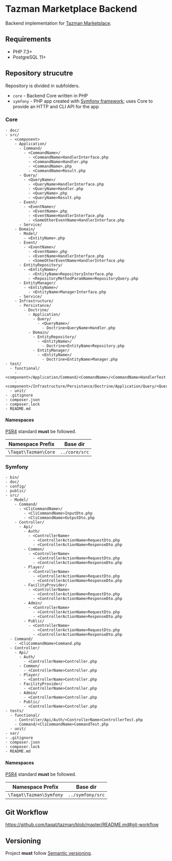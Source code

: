 # Tazman Marketplace Backend

Backend implementation for [Tazman Marketplace](https://github.com/taqat/tazman).


## Requirements

* PHP 7.3+
* PostgreSQL 11+


## Repository strucutre

Repository is divided in subfolders.

 * `core` - Backend Core written in PHP
 * `symfony` - PHP app created with [Symfony framework](https://symfony.com/); uses Core to provide an HTTP and CLI API for the app

### Core 
```
- doc/
- src/
  - <component>
    - Application/
      - Command/
        - <CommandName>/
          - <CommandName>HandlerInterface.php
          - <CommandName>Handler.php
          - <CommandName>.php
          - <CommandName>Result.php
      - Query/
        - <QueryName>/
          - <QueryName>HandlerInterface.php
          - <QueryName>Handler.php
          - <QueryName>.php
          - <QueryName>Result.php
      - Event/
        - <EventName>/
          - <EventName>.php
          - <EventName>HandlerInterface.php
          - <SomeOtherEventName>HandlerInterface.php
      - Service/
    - Domain/
      - Model/
        - <EntityName>.php
      - Event/
        - <EventName>/
          - <EventName>.php
          - <EventName>HandlerInterface.php
          - <SomeOtherEventName>HandlerInterface.php
      - EntityRepository/
        - <EntityName>/
          - <EntityName>RepositoryInterface.php
          - <RepositoryMethodParamName>RepositoryQuery.php
      - EntityManager/
        - <EntityName>/
          - <EntityName>ManagerInterface.php
      - Service/
    - Infrastructure/
      - Persistance/
        - Doctrine/
          - Application/
            - Query/
              - <QueryName>/
                - Doctrine<QueryName>Handler.php
          - Domain/
            - EntityRepository/
              - <EntityName>/
                - Doctrine<EntityName>Repository.php
            - EntityManager/
              - <EntityName>/
                - Doctrine<EntityName>Manager.php
- test/
  - functional/
    - <component>/Application/Command/<CommandName>/<CommandName>HandlerTest.php
    - <component>/Infrastructure/Persistance/Doctrine/Application/Query/<QueryName>/Doctrine<QueryName>HandlerTest.php
  - unit/
- .gitignore
- composer.json      
- composer.lock
- README.md
```


#### Namespaces

[PSR4](https://www.php-fig.org/psr/psr-4/) standard **must** be followed. 

|Namespace Prefix|Base dir|
|---|---|
|`\Taqat\Tazman\Core`|`../core/src`|

### Symfony 

```
- bin/
- doc/
- config/
- public/
- src/
  - Model/
    - Command/
      - <CliCommandName>/
        - <CliCommandName>InputDto.php
        - <CliCommandName>OutputDto.php
    - Controller/
      - Api/
        - Auth/
          - <ControllerName>
            - <ControllerActionName>RequestDto.php
            - <ControllerActionName>ResponseDto.php
        - Common/
          - <ControllerName>
            - <ControllerActionName>RequestDto.php
            - <ControllerActionName>ResponseDto.php
        - Player/
          - <ControllerName>
            - <ControllerActionName>RequestDto.php
            - <ControllerActionName>ResponseDto.php
        - FacilityProvider/
          - <ControllerName>
            - <ControllerActionName>RequestDto.php
            - <ControllerActionName>ResponseDto.php
        - Admin/
          - <ControllerName>
            - <ControllerActionName>RequestDto.php
            - <ControllerActionName>ResponseDto.php
        - Public/
          - <ControllerName>
            - <ControllerActionName>RequestDto.php
            - <ControllerActionName>ResponseDto.php
  - Command/
    - <CliCommandName>Command.php      
  - Controller/
    - Api/
      - Auth/
        - <ControllerName>Controller.php            
      - Common/
        - <ControllerName>Controller.php
      - Player/
        - <ControllerName>Controller.php
      - FacilityProvider/
        - <ControllerName>Controller.php
      - Admin/
        - <ControllerName>Controller.php
      - Public/
        - <ControllerName>Controller.php
- tests/
  - functional/
    - Controller/Api/Auth/<ControllerName>ControllerTest.php
    - Command/<CliCommandName>CommandTest.php
  - unit/
- var/
- .gitignore
- composer.json      
- composer.lock
- README.md
```

#### Namespaces

[PSR4](https://www.php-fig.org/psr/psr-4/) standard **must** be followed. 

|Namespace Prefix|Base dir|
|---|---|
|`\Taqat\Tazman\Symfony`|`../symfony/src`|


## Git Workflow

https://github.com/taqat/tazman/blob/master/README.md#git-workflow


## Versioning

Project **must** follow [Semantic versioning](https://semver.org/).
